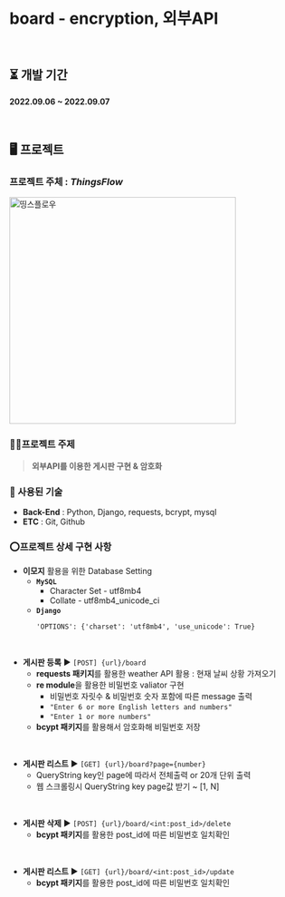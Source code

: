 # board - encryption, 외부API

</br>

## ⏳ 개발 기간
**2022.09.06 ~ 2022.09.07**

</br>
  
## 🖥️ 프로젝트


### 프로젝트 주체 : *ThingsFlow*

[<img src='https://krafton.com/wp-content/uploads/2022/08/thingsflow_brandmark_Primary_RGB.png' alt='띵스플로우' width="400px"/>](https://krafton.com/studios/thingsflow/)


### ✍🏻프로젝트 주제

> **외부API를 이용한 게시판 구현 & 암호화**

### 🧹 사용된 기술
- **Back-End** : Python, Django, requests, bcrypt, mysql
- **ETC** : Git, Github

### ⭕프로젝트 상세 구현 사항

- **이모지** 활용을 위한 Database Setting
  - **`MySQL`**
    - Character Set - utf8mb4
    - Collate - utf8mb4_unicode_ci
  - **`Django`**
    ```
    'OPTIONS': {'charset': 'utf8mb4', 'use_unicode': True}
    ```
<br/>

- **게시판 등록**  ▶️  `[POST] {url}/board`
  - **requests 패키지**를 활용한 weather API 활용 : 현재 날씨 상황 가져오기
  - **re module**을 활용한 비밀번호 valiator 구현
    - 비밀번호 자릿수 & 비밀번호 숫자 포함에 따른 message 출력
    - `"Enter 6 or more English letters and numbers"`
    - `"Enter 1 or more numbers"`
  - **bcypt 패키지**를 활용해서 암호화해 비밀번호 저장
<br/>

- **게시판 리스트** ▶️ `[GET] {url}/board?page={number}`
  - QueryString key인 page에 따라서 전체출력 or 20개 단위 출력
  - 웹 스크롤링시 QueryString key page값 받기 ~ [1, N]
<br/>

- **게시판 삭제** ▶️ `[POST] {url}/board/<int:post_id>/delete`
  - **bcypt 패키지**를 활용한 post_id에 따른 비밀번호 일치확인
<br/>

- **게시판 리스트** ▶️ `[GET] {url}/board/<int:post_id>/update`
  - **bcypt 패키지**를 활용한 post_id에 따른 비밀번호 일치확인
<br/>

